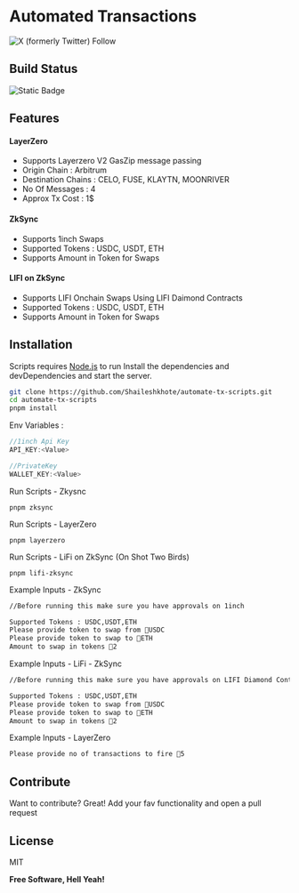 # Automated Transactions
![X (formerly Twitter) Follow](https://img.shields.io/twitter/follow/0x_Shailesh)
## Build Status
![Static Badge](https://img.shields.io/badge/All%20Ok%20Ser!-8A2BE2)

## Features
#### LayerZero
- Supports Layerzero V2 GasZip message passing
- Origin Chain : Arbitrum
- Destination Chains : CELO, FUSE, KLAYTN, MOONRIVER
- No Of Messages : 4
- Approx Tx Cost : 1$ 

#### ZkSync
- Supports 1inch Swaps
- Supported Tokens : USDC, USDT, ETH
- Supports Amount in Token for Swaps

#### LIFI on ZkSync
- Supports LIFI Onchain Swaps Using LIFI Daimond Contracts
- Supported Tokens : USDC, USDT, ETH
- Supports Amount in Token for Swaps

## Installation

Scripts requires [Node.js](https://nodejs.org/) to run
Install the dependencies and devDependencies and start the server.

```sh
git clone https://github.com/Shaileshkhote/automate-tx-scripts.git
cd automate-tx-scripts
pnpm install
```
Env Variables :
```js
//1inch Api Key 
API_KEY:<Value>
```

```js
//PrivateKey
WALLET_KEY:<Value>
```
Run Scripts - Zkysnc
```
pnpm zksync
```

Run Scripts - LayerZero
```
pnpm layerzero
```

Run Scripts - LiFi on ZkSync (On Shot Two Birds)
```
pnpm lifi-zksync
```

Example Inputs - ZkSync
```bash
//Before running this make sure you have approvals on 1inch

Supported Tokens : USDC,USDT,ETH
Please provide token to swap from 🚀USDC
Please provide token to swap to 🚀ETH
Amount to swap in tokens 🚀2
```

Example Inputs - LiFi - ZkSync
```bash
//Before running this make sure you have approvals on LIFI Diamond Contracts, visit lifi protocol

Supported Tokens : USDC,USDT,ETH
Please provide token to swap from 🚀USDC
Please provide token to swap to 🚀ETH
Amount to swap in tokens 🚀2
```

Example Inputs - LayerZero
```bash
Please provide no of transactions to fire 🚀5
```

## Contribute

Want to contribute? Great!
Add your fav functionality and open a pull request

## License

MIT

**Free Software, Hell Yeah!**
